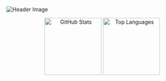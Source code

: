 ![Header Image](https://64.media.tumblr.com/1ba2ec12ca9fee5359fc6299a842f635/d5cbf7ff18eaf222-da/s640x960/91859d222e2503d6b6230cdbdba203aa47aca478.gifv)


<div align="center">
  <img src="https://github-readme-stats.vercel.app/api?username=an4s3crwt&show_icons=true&hide_title=true&theme=graywhite" alt="GitHub Stats" height="150" />
  <img src="https://github-readme-stats.vercel.app/api/top-langs/?username=an4s3crwt&layout=compact&theme=graywhite" alt="Top Languages" height="150" />
</div>



